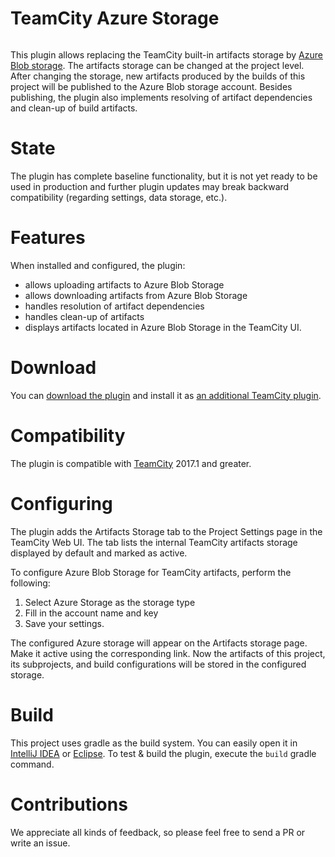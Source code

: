 # TeamCity Azure Storage

<a href="https://teamcity.jetbrains.com/viewType.html?buildTypeId=TeamCityPluginsByJetBrains_TeamcityAzureStorage_Build&guest=1"><img src="https://teamcity.jetbrains.com/app/rest/builds/buildType:(id:TeamCityPluginsByJetBrains_TeamcityAzureStorage_Build)/statusIcon.svg" alt=""/></a>

This plugin allows replacing the TeamCity built-in artifacts storage by [Azure Blob storage](https://azure.microsoft.com/en-us/services/storage/blobs/). The artifacts storage can be changed at the project level. After changing the storage, new artifacts produced by the builds of this project will be published to the Azure Blob storage account. Besides publishing, the plugin also implements resolving of artifact dependencies and clean-up of build artifacts.

# State

The plugin has complete baseline functionality, but it is not yet ready to be used in production and further plugin updates may break backward compatibility (regarding settings, data storage, etc.).
 
# Features

When installed and configured, the plugin:
* allows uploading artifacts to Azure Blob Storage
* allows downloading artifacts from Azure Blob Storage
* handles resolution of artifact dependencies
* handles clean-up of artifacts 
* displays artifacts located in Azure Blob Storage in the TeamCity UI.
 
# Download

You can [download the plugin](https://plugins.jetbrains.com/plugin/9617-azure-artifact-storage) and install it as [an additional TeamCity plugin](https://confluence.jetbrains.com/display/TCDL/Installing+Additional+Plugins).

# Compatibility

The plugin is compatible with [TeamCity](https://www.jetbrains.com/teamcity/download/) 2017.1 and greater.

# Configuring 

The plugin adds the Artifacts Storage tab to the Project Settings page in the TeamCity Web UI. 
The tab lists the internal TeamCity artifacts storage displayed by default and marked as active.

To configure Azure Blob Storage for TeamCity artifacts, perform the following:
1. Select Azure Storage as the storage type
2. Fill in the account name and key
3. Save your settings.

The configured Azure storage will appear on the Artifacts storage page. Make it active using the corresponding link.
Now the artifacts of this project, its subprojects, and build configurations will be stored in the configured storage.

# Build

This project uses gradle as the build system. You can easily open it in [IntelliJ IDEA](https://www.jetbrains.com/idea/help/importing-project-from-gradle-model.html) or [Eclipse](http://gradle.org/eclipse/).
To test & build the plugin, execute the `build` gradle command.

# Contributions

We appreciate all kinds of feedback, so please feel free to send a PR or write an issue.

